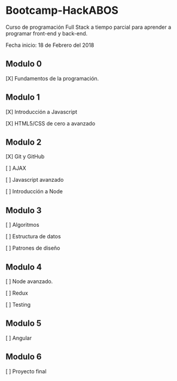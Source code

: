 # Bootcamp-HackABOS

Curso de programación Full Stack a tiempo parcial para aprender a programar front-end y back-end.

Fecha inicio: 18 de Febrero del 2018

## Modulo 0

[X] Fundamentos de la programación.

## Modulo 1

[X] Introducción a Javascript

[X] HTML5/CSS de cero a avanzado

## Modulo 2

[X] Git y GitHub

[ ] AJAX

[ ] Javascript avanzado

[ ] Introducción a Node

## Modulo 3

[ ] Algoritmos

[ ] Estructura de datos

[ ] Patrones de diseño

## Modulo 4

[ ] Node avanzado.

[ ] Redux

[ ] Testing

## Modulo 5

[ ] Angular

## Modulo 6

[ ] Proyecto final

